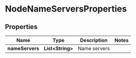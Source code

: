# NodeNameServersProperties

## Properties
Name | Type | Description | Notes
------------ | ------------- | ------------- | -------------
**nameServers** | **List&lt;String&gt;** | Name servers | 
